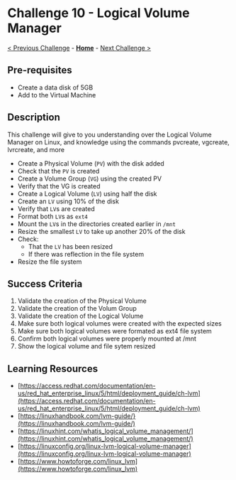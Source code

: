 # Challenge 10 - Logical Volume Manager

[< Previous Challenge](./Challenge-09.md) - **[Home](../README.md)** - [Next Challenge >](./Challenge-11.md)

## Pre-requisites 

- Create a data disk of 5GB
- Add to the Virtual Machine

## Description

This challenge will give to you understanding over the Logical Volume Manager on Linux, and knowledge using the commands pvcreate, vgcreate, lvrcreate, and more

- Create a Physical Volume (`PV`) with the disk added
- Check that the ```PV``` is created
- Create a Volume Group (```VG```) using the created PV
- Verify that the VG is created
- Create a Logical Volume (```LV```) using half the disk
- Create an ```LV``` using 10% of the disk
- Verify that ```LV```s are created
- Format both ```LV```s as ```ext4```
- Mount the ```LV```s in the directories created earlier in ```/mnt```
- Resize the smallest ```LV``` to take up another 20% of the disk
- Check:
    - That the ```LV``` has been resized
    - If there was reflection in the file system
- Resize the file system

## Success Criteria

1. Validate the creation of the Physical Volume
2. Validate the creation of the Volum Group
3. Validate the creation of the Logical Volume
4. Make sure both logical volumes were created with the expected sizes
5. Make sure both logical volumes were formated as ext4 file system
6. Confirm both logical volumes were properly mounted at /mnt
7. Show the logical volume and file sytem resized


## Learning Resources

- [https://access.redhat.com/documentation/en-us/red_hat_enterprise_linux/5/html/deployment_guide/ch-lvm](https://access.redhat.com/documentation/en-us/red_hat_enterprise_linux/5/html/deployment_guide/ch-lvm)
- [https://linuxhandbook.com/lvm-guide/}(https://linuxhandbook.com/lvm-guide/)
- [https://linuxhint.com/whatis_logical_volume_management/](https://linuxhint.com/whatis_logical_volume_management/)
- [https://linuxconfig.org/linux-lvm-logical-volume-manager](https://linuxconfig.org/linux-lvm-logical-volume-manager)
- [https://www.howtoforge.com/linux_lvm](https://www.howtoforge.com/linux_lvm)
